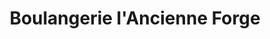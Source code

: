 ---
title: "Boulangerie l'Ancienne Forge"
url: /pomy/boulangerie-lancienne-forge/
shop: Bäckerei
---